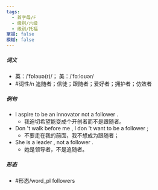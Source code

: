 ```yaml
---
tags:
  - 首字母/F
  - 级别/六级
  - 级别/托福
掌握: false
模糊: false
---
```

##### 词义
- 英：/ˈfɒləʊə(r)/； 美：/ˈfɑːloʊər/
- #词性/n  追随者；信徒；跟随者；爱好者；拥护者；仿效者
##### 例句
- I aspire to be an innovator not a follower .
	- 我迫切希望能变成个开创者而不是跟随者。
- Don 't walk before me , I don 't want to be a follower ;
	- 不要走在我的前面，我不想成为跟随者；
- She is a leader , not a follower .
	- 她是领导者，不是追随者。
##### 形态
- #形态/word_pl followers
